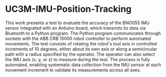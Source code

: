 # UC3M-IMU-Position-Tracking
This work presents a test to evaluate the accuracy of the BNO055 IMU sensor integrated with an Arduino board, which transmits its data via Bluetooth to a Python program. The Python program communicates through sockets with the ABB CRB 15000 robot controller to perform automated movements. The test consists of rotating the robot's tool axis in controlled increments of 10 degrees, either about its own axis or along a semicircular path with a radius specified by the operator. The operator can also select the IMU axis (x, y, or z) to measure during the test. The process is fully automated, enabling systematic data collection from the IMU sensor at each movement increment to validate its measurements across all axes.
